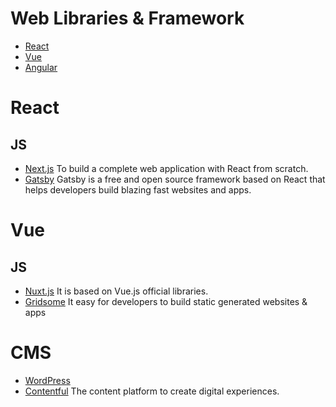 # Web Libraries & Framework

- [React](https://reactjs.org/) 
- [Vue](https://vuejs.org/)
- [Angular](https://angular.io/)

# React

## JS

- [Next.js](https://nextjs.org/) To build a complete web application with React from scratch.
- [Gatsby](https://www.gatsbyjs.org/) Gatsby is a free and open source framework based on React that helps developers build blazing fast websites and apps.

# Vue

## JS

- [Nuxt.js](https://nuxtjs.org/) It is based on Vue.js official libraries.
- [Gridsome](https://gridsome.org/) It easy for developers to build static generated websites & apps

# CMS

- [WordPress](https://ja.wordpress.com/) 
- [Contentful](https://www.contentful.com/) The content platform to create digital experiences.
